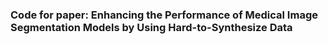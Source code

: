 
### Code for paper: Enhancing the Performance of Medical Image Segmentation Models by Using Hard-to-Synthesize Data
